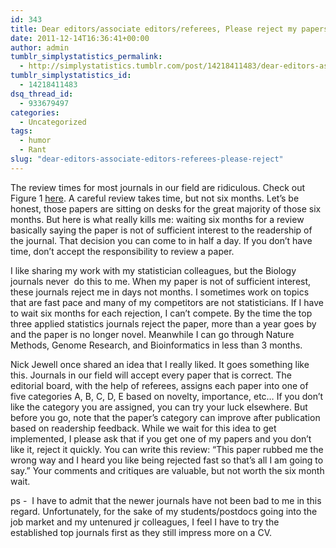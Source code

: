 ```yaml
---
id: 343
title: Dear editors/associate editors/referees, Please reject my papers quickly
date: 2011-12-14T16:36:41+00:00
author: admin
tumblr_simplystatistics_permalink:
  - http://simplystatistics.tumblr.com/post/14218411483/dear-editors-associate-editors-referees-please-reject
tumblr_simplystatistics_id:
  - 14218411483
dsq_thread_id:
  - 933679497
categories:
  - Uncategorized
tags:
  - humor
  - Rant
slug: "dear-editors-associate-editors-referees-please-reject"
---
```

The review times for most journals in our field are ridiculous. Check out Figure 1&#160;<a href="http://www.stat.tamu.edu/~carroll/ftp/2001.papers.directory/times.pdf" target="_blank">here</a>. A careful review takes time, but not six months. Let&#8217;s be honest, those papers are sitting on desks for the great majority of those six months. But here is what really kills me: waiting six months for a review basically saying the paper is not of sufficient interest to the readership of the journal. That decision you can come to in half a day. If you don&#8217;t have time, don&#8217;t accept the responsibility to review a paper.

I like sharing my work with my statistician colleagues, but the Biology journals never  do this to me. When my paper is not of sufficient interest, these journals reject me in days not months. I sometimes work on topics that are fast pace and many of my competitors are not statisticians. If I have to wait six months for each rejection, I can&#8217;t compete. By the time the top three applied statistics journals reject the paper, more than a year goes by and the paper is no longer novel. Meanwhile I can go through Nature Methods, Genome Research, and Bioinformatics in less than 3 months.

Nick Jewell once shared an idea that I really liked. It goes something like this. Journals in our field will accept every paper that is correct. The editorial board, with the help of referees, assigns each paper into one of five categories A, B, C, D, E based on novelty, importance, etc&#8230; If you don&#8217;t like the category you are assigned, you can try your luck elsewhere. But before you go, note that the paper&#8217;s category can improve after publication based on readership feedback. While we wait for this idea to get implemented, I please ask that if you get one of my papers and you don&#8217;t like it, reject it quickly. You can write this review: &#8220;This paper rubbed me the wrong way and I heard you like being rejected fast so that&#8217;s all I am going to say.&#8221; Your comments and critiques are valuable, but not worth the six month wait. 

ps -  I have to admit that the newer journals have not been bad to me in this regard. Unfortunately, for the sake of my students/postdocs going into the job market and my untenured jr colleagues, I feel I have to try the established top journals first as they still impress more on a CV.
